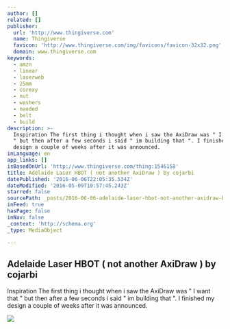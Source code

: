 ```yaml
---
author: []
related: []
publisher:
  url: 'http://www.thingiverse.com'
  name: Thingiverse
  favicon: 'http://www.thingiverse.com/img/favicons/favicon-32x32.png'
  domain: www.thingiverse.com
keywords:
  - amzn
  - linear
  - laserweb
  - 25mm
  - corexy
  - nut
  - washers
  - needed
  - belt
  - build
description: >-
  Inspiration The first thing i thought when i saw the AxiDraw was " I want that
  " but then after a few seconds i said " im building that ". I finished my
  design a couple of weeks after it was announced.
inLanguage: en
app_links: []
isBasedOnUrl: 'http://www.thingiverse.com/thing:1546158'
title: Adelaide Laser HBOT ( not another AxiDraw ) by cojarbi
datePublished: '2016-06-06T22:05:35.534Z'
dateModified: '2016-05-09T10:57:45.243Z'
starred: false
sourcePath: _posts/2016-06-06-adelaide-laser-hbot-not-another-axidraw-by-cojarbi.md
inFeed: true
hasPage: false
inNav: false
_context: 'http://schema.org'
_type: MediaObject

---
```

<article style=""><h1>Adelaide Laser HBOT ( not another AxiDraw ) by cojarbi</h1><p>Inspiration The first thing i thought when i saw the AxiDraw was " I want that " but then after a few seconds i said " im building that ". I finished my design a couple of weeks after it was announced.</p><img src="https://cdn.thingiverse.com/renders/99/c9/87/65/b8/9a6ba38001caa74e874680f8c34a5798_preview_featured.jpg" /></article>
